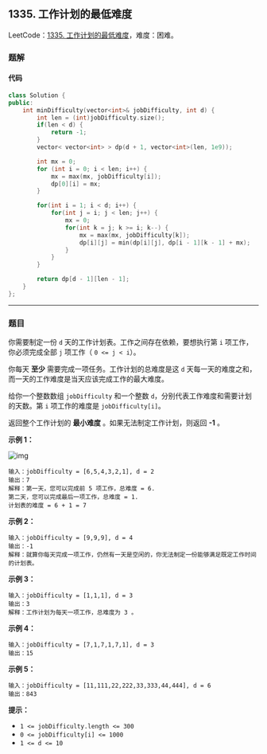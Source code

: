 ## 1335. 工作计划的最低难度

LeetCode：[1335. 工作计划的最低难度](https://leetcode.cn/problems/minimum-difficulty-of-a-job-schedule/)，难度：困难。

### 题解

#### 代码

```c++
class Solution {
public:
    int minDifficulty(vector<int>& jobDifficulty, int d) {
        int len = (int)jobDifficulty.size();
        if(len < d) {
            return -1;
        }
        vector< vector<int> > dp(d + 1, vector<int>(len, 1e9));

        int mx = 0;
        for (int i = 0; i < len; i++) {
            mx = max(mx, jobDifficulty[i]);
            dp[0][i] = mx;
        }

        for(int i = 1; i < d; i++) {
            for(int j = i; j < len; j++) {
                mx = 0;
                for(int k = j; k >= i; k--) {
                    mx = max(mx, jobDifficulty[k]);
                    dp[i][j] = min(dp[i][j], dp[i - 1][k - 1] + mx);
                }
            }
        }

        return dp[d - 1][len - 1];
    }
};
```



---



### 题目

你需要制定一份 `d` 天的工作计划表。工作之间存在依赖，要想执行第 `i` 项工作，你必须完成全部 `j` 项工作（ `0 <= j < i`）。

你每天 **至少** 需要完成一项任务。工作计划的总难度是这 `d` 天每一天的难度之和，而一天的工作难度是当天应该完成工作的最大难度。

给你一个整数数组 `jobDifficulty` 和一个整数 `d`，分别代表工作难度和需要计划的天数。第 `i` 项工作的难度是 `jobDifficulty[i]`。

返回整个工作计划的 **最小难度** 。如果无法制定工作计划，则返回 **-1** 。

 

**示例 1：**

![img](https://gitee.com/xwl66/leetcode/raw/master/image/1335-untitled.png)

```
输入：jobDifficulty = [6,5,4,3,2,1], d = 2
输出：7
解释：第一天，您可以完成前 5 项工作，总难度 = 6.
第二天，您可以完成最后一项工作，总难度 = 1.
计划表的难度 = 6 + 1 = 7 
```

**示例 2：**

```
输入：jobDifficulty = [9,9,9], d = 4
输出：-1
解释：就算你每天完成一项工作，仍然有一天是空闲的，你无法制定一份能够满足既定工作时间的计划表。
```

**示例 3：**

```
输入：jobDifficulty = [1,1,1], d = 3
输出：3
解释：工作计划为每天一项工作，总难度为 3 。
```

**示例 4：**

```
输入：jobDifficulty = [7,1,7,1,7,1], d = 3
输出：15
```

**示例 5：**

```
输入：jobDifficulty = [11,111,22,222,33,333,44,444], d = 6
输出：843
```

 

**提示：**

- `1 <= jobDifficulty.length <= 300`
- `0 <= jobDifficulty[i] <= 1000`
- `1 <= d <= 10`


